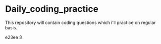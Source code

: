 # Daily_coding_practice
This repository will contain coding questions which i'll practice on regular basis. 




e23ee
3
